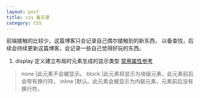 ```yaml
---
layout: post
title: css 备忘录
category: CSS
---
```

前端接触的比较少，这篇博客只会记录自己偶尔接触到的新东西，
以备查找，后续会持续更新这篇博客，会记录一些自己觉得好玩的东西。

1.	display 定义建立布局时元素生成的显示类型 
	[常用属性参考](http://www.w3school.com.cn/cssref/pr_class_display.asp)

>none	|此元素不会被显示。
block	|此元素将显示为块级元素，此元素前后会带有换行符。
inline	|默认。此元素会被显示为内联元素，元素前后没有换行符。


 